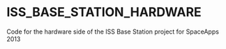 ISS_BASE_STATION_HARDWARE
=========================

Code for the hardware side of the ISS Base Station project for SpaceApps 2013